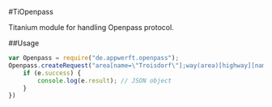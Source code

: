 #TiOpenpass

Titanium module for handling Openpass protocol.

##Usage
```javascript
var Openpass = require("de.appwerft.openpass");
Openpass.createRequest("area[name=\"Troisdorf\"];way(area)[highway][name];out;",function(e){
	if (e.success) {
		console.log(e.result); // JSON object
	}
})

```
